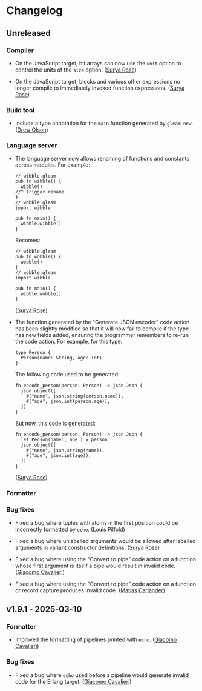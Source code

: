 # Changelog

## Unreleased

### Compiler

- On the JavaScript target, bit arrays can now use the `unit` option to control
  the units of the `size` option.
  ([Surya Rose](https://github.com/GearsDatapacks))

- On the JavaScript target, blocks and various other expressions no longer compile to
  immediately invoked function expressions.
  ([Surya Rose](https://github.com/GearsDatapacks))

### Build tool

- Include a type annotation for the `main` function generated by `gleam new`.
  ([Drew Olson](https://github.com/drewolson))

### Language server

- The language server now allows renaming of functions and constants across modules.
  For example:

  ```gleam
  // wibble.gleam
  pub fn wibble() {
    wibble()
  //^ Trigger rename
  }
  // wobble.gleam
  import wibble

  pub fn main() {
    wibble.wibble()
  }
  ```

  Becomes:

  ```gleam
  // wibble.gleam
  pub fn wobble() {
    wobble()
  }
  // wobble.gleam
  import wibble

  pub fn main() {
    wibble.wobble()
  }
  ```

  ([Surya Rose](https://github.com/GearsDatapacks))

- The function generated by the "Generate JSON encoder" code action has been
  slightly modified so that it will now fail to compile if the type has new
  fields added, ensuring the programmer remembers to re-run the code action.
  For example, for this type:

  ```gleam
  type Person {
    Person(name: String, age: Int)
  }
  ```

  The following code used to be generated:

  ```gleam
  fn encode_person(person: Person) -> json.Json {
    json.object([
      #("name", json.string(person.name)),
      #("age", json.int(person.age)),
    ])
  }
  ```

  But now, this code is generated:

  ```gleam
  fn encode_person(person: Person) -> json.Json {
    let Person(name:, age:) = person
    json.object([
      #("name", json.string(name)),
      #("age", json.int(age)),
    ])
  }
  ```

  ([Surya Rose](https://github.com/GearsDatapacks))

### Formatter

### Bug fixes

- Fixed a bug where tuples with atoms in the first position could be
  incorrectly formatted by `echo`.
  ([Louis Pilfold](https://github.com/lpil))

- Fixed a bug where unlabelled arguments would be allowed after labelled
  arguments in variant constructor definitions.
  ([Surya Rose](https://github.com/GearsDatapacks))

- Fixed a bug where using the "Convert to pipe" code action on a function whose
  first argument is itself a pipe would result in invalid code.
  ([Giacomo Cavalieri](https://github.com/giacomocavalieri))

- Fixed a bug where using the "Convert to pipe" code action on a function or
  record capture produces invalid code.
  ([Matias Carlander](https://github.com/matiascr))


## v1.9.1 - 2025-03-10

### Formatter

- Improved the formatting of pipelines printed with `echo`.
  ([Giacomo Cavalieri](https://github.com/giacomocavalieri))

### Bug fixes

- Fixed a bug where `echo` used before a pipeline would generate invalid code
  for the Erlang target.
  ([Giacomo Cavalieri](https://github.com/giacomocavalieri))
